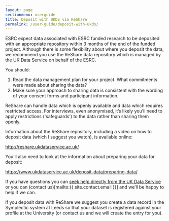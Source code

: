 ```yaml
---
layout: page
sectionmenu: userguide
title: Deposit with UKDS via ReShare
permalink: /user-guide/deposit-with-ukds/
---
```


ESRC expect data associated with ESRC funded research to be deposited with an appropriate repository within 3 months of the end of the funded project. Although there is some flexibility about where you deposit the data, we recommend you use the ReShare data repository which is managed by the UK Data Service on behalf of the ESRC.  

You should: 
 
1. Read the data management plan for your project. What commitments were made about sharing the data? 
2. Make sure your approach to sharing data is consistent with the wording of your consent forms and participant information.  

ReShare can handle data which is openly available and data which requires restricted access. For interviews, even anonymised, it’s likely you’ll need to apply restrictions ('safeguards') to the data rather than sharing them openly. 
 
Information about the ReShare repository, including a video on how to deposit data (which I suggest you watch), is available online:  

<http://reshare.ukdataservice.ac.uk/>
 
You’ll also need to look at the information about preparing your data for deposit: 

<https://www.ukdataservice.ac.uk/deposit-data/preparing-data/>
 
If you have questions you can [seek help directly from the UK Data Service](https://www.ukdataservice.ac.uk/help/get-in-touch.aspx) or you can (contact us)[mailto:{{ site.contact.email }}] and we’ll be happy to help if we can. 
 
If you deposit data with ReShare we suggest you create a data record in the Symplectic system at Leeds so that your dataset is registered against your profile at the University (or contact us and we will create the entry for you).